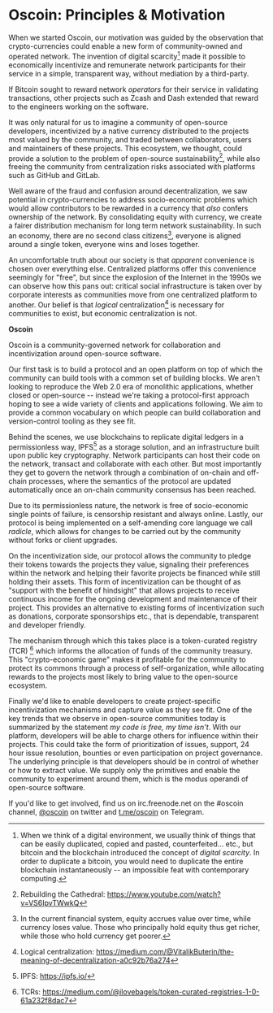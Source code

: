 # Oscoin: Principles & Motivation

When we started Oscoin, our motivation was guided by the observation that
crypto-currencies could enable a new form of community-owned and operated
network. The invention of digital scarcity[^1] made it possible to economically
incentivize and remunerate network participants for their service in a simple,
transparent way, without mediation by a third-party.

[^1]: When we think of a digital environment, we usually think of things that
  can be easily duplicated, copied and pasted, counterfeited... etc., but
  bitcoin and the blockchain introduced the concept of *digital scarcity*. In
  order to duplicate a bitcoin, you would need to duplicate the entire
  blockchain instantaneously -- an impossible feat with contemporary computing.

If Bitcoin sought to reward network *operators* for their service in validating
transactions, other projects such as Zcash and Dash extended that reward to the
engineers working on the software.

It was only natural for us to imagine a community of open-source developers,
incentivized by a native currency distributed to the projects most valued by
the community, and traded between collaborators, users and maintainers of
these projects. This ecosystem, we thought, could provide a solution to the
problem of open-source sustainability[^2], while also freeing the community
from centralization risks associated with platforms such as GitHub and GitLab.

[^2]: Rebuilding the Cathedral: <https://www.youtube.com/watch?v=VS6IpvTWwkQ>

Well aware of the fraud and confusion around decentralization, we saw potential
in crypto-currencies to address socio-economic problems which would allow
contributors to be rewarded in a currency that *also* confers ownership of the
network. By consolidating equity with currency, we create a fairer distribution
mechanism for long term network sustainability. In such an economy, there are
no second class citizens[^3], everyone is aligned around a single token,
everyone wins and loses together.

[^3]: In the current financial system, equity accrues value over time, while
  currency loses value. Those who principally hold equity thus get richer,
  while those who hold currency get poorer.

An uncomfortable truth about our society is that *apparent* convenience is
chosen over everything else. Centralized platforms offer this convenience
seemingly for "free", but since the explosion of the Internet in the 1990s we
can observe how this pans out: critical social infrastructure is taken over by
corporate interests as communities move from one centralized platform to
another. Our belief is that *logical* centralization[^4] is necessary for
communities to exist, but economic centralization is not.

[^4]: Logical centralization: <https://medium.com/@VitalikButerin/the-meaning-of-decentralization-a0c92b76a274>

**Oscoin**

Oscoin is a community-governed network for collaboration and incentivization
around open-source software.

Our first task is to build a protocol and an open platform on top of which the
community can build tools with a common set of building blocks. We aren't
looking to reproduce the Web 2.0 era of monolithic applications, whether closed
or open-source -- instead we're taking a protocol-first approach hoping to see
a wide variety of clients and applications following. We aim to provide a
common vocabulary on which people can build collaboration and version-control
tooling as they see fit.

Behind the scenes, we use blockchains to replicate digital ledgers in a
permissionless way, IPFS[^5] as a storage solution, and an infrastructure built
upon public key cryptography. Network participants can host their code on the
network, transact and collaborate with each other. But most importantly they
get to govern the network through a combination of on-chain and off-chain
processes, where the semantics of the protocol are updated automatically once an
on-chain community consensus has been reached.

[^5]: IPFS: <https://ipfs.io/>

Due to its permissionless nature, the network is free of socio-economic single
points of failure, is censorship resistant and always online. Lastly, our
protocol is being implemented on a self-amending core language we call
*radicle*, which allows for changes to be carried out by the community without
forks or client upgrades.

On the incentivization side, our protocol allows the community to pledge their
tokens towards the projects they value, signaling their preferences within the
network and helping their favorite projects be financed while still holding
their assets. This form of incentivization can be thought of as "support with
the benefit of hindsight" that allows projects to receive continuous income for
the ongoing development and maintenance of their project. This provides an
alternative to existing forms of incentivization such as donations, corporate
sponsorships etc., that is dependable, transparent and developer friendly.

The mechanism through which this takes place is a token-curated registry (TCR)
[^6] which informs the allocation of funds of the community treasury.  This
"crypto-economic game" makes it profitable for the community to protect its
commons through a process of self-organization, while allocating rewards to
the projects most likely to bring value to the open-source ecosystem.

[^6]: TCRs: <https://medium.com/@ilovebagels/token-curated-registries-1-0-61a232f8dac7>

Finally we'd like to enable developers to create project-specific
incentivization mechanisms and capture value as they see fit. One of the key
trends that we observe in open-source communities today is summarized by the
statement *my code is free, my time isn't*. With our platform, developers will
be able to charge others for influence within their projects. This could take
the form of prioritization of issues, support, 24 hour issue resolution,
bounties or even participation on project governance.  The underlying
principle is that developers should be in control of whether or how to
extract value. We supply only the primitives and enable the community to
experiment around them, which is the modus operandi of open-source
software.

If you'd like to get involved, find us on irc.freenode.net on the #oscoin
channel, [@oscoin](https://twitter.com/oscoin) on twitter and
[t.me/oscoin](http://t.me/oscoin) on Telegram.
